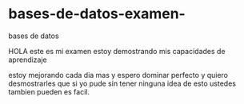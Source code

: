 # bases-de-datos-examen-
bases de datos

 HOLA este es mi examen estoy demostrando mis capacidades de aprendizaje 

 estoy mejorando cada dia mas y espero dominar perfecto y quiero desmostrarles que si yo pude sin tener ninguna idea de esto ustedes tambien pueden es facil.
